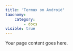 ```yaml
---
title: 'Termux on Android'
taxonomy:
    category:
        - docs
visible: true
---
```


Your page content goes here.